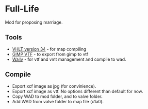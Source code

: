 # Full-Life

Mod for proposing marriage.

## Tools

- [VHLT version 34](https://sites.google.com/site/gshltools/compiler-tools) - for map compiling
- [GIMP VTF](https://github.com/Artfunkel/gimp-vtf) - to export from gimp to vtf
- [Wally](https://valvedev.info/tools/wally/) - for vtf and vmt management and compile to wad.

## Compile

- Export xcf image as jpg (for convinience).
- Export xcf image as vtf. No options different than default for now.
- Copy WAD to mod folder, and to valve folder.
- Add WAD from valve folder to map file (c1a0).